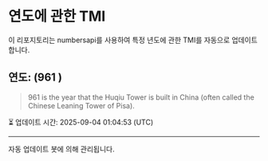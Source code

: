 
# 연도에 관한 TMI

이 리포지토리는 numbersapi를 사용하여 특정 년도에 관한 TMI를 자동으로 업데이트합니다.

## 연도: (961 )
> 961 is the year that the Huqiu Tower is built in China (often called the Chinese Leaning Tower of Pisa).

⏳ 업데이트 시간: 2025-09-04 01:04:53 (UTC)

---
자동 업데이트 봇에 의해 관리됩니다.
